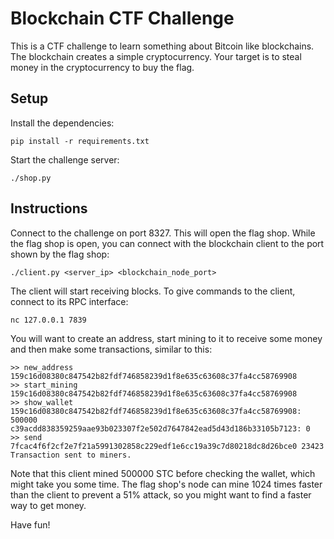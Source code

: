 # Blockchain CTF Challenge

This is a CTF challenge to learn something about Bitcoin like blockchains. The blockchain creates a simple cryptocurrency. Your target is to steal money in the cryptocurrency to buy the flag.

## Setup

Install the dependencies:

```
pip install -r requirements.txt
```

Start the challenge server:

```
./shop.py
```

## Instructions

Connect to the challenge on port 8327. This will open the flag shop. While the flag shop is open, you can connect with the blockchain client to the port shown by the flag shop:

```
./client.py <server_ip> <blockchain_node_port>
```

The client will start receiving blocks. To give commands to the client, connect to its RPC interface:

```
nc 127.0.0.1 7839
```

You will want to create an address, start mining to it to receive some money and then make some transactions, similar to this:

```
>> new_address
159c16d08380c847542b82fdf746858239d1f8e635c63608c37fa4cc58769908
>> start_mining 159c16d08380c847542b82fdf746858239d1f8e635c63608c37fa4cc58769908
>> show_wallet
159c16d08380c847542b82fdf746858239d1f8e635c63608c37fa4cc58769908: 500000
c39acdd838359259aae93b023307f2e502d7647842ead5d43d186b33105b7123: 0
>> send 7fcac4f6f2cf2e7f21a5991302858c229edf1e6cc19a39c7d80218dc8d26bce0 23423  
Transaction sent to miners.
```

Note that this client mined 500000 STC before checking the wallet, which might take you some time. The flag shop's node can mine 1024 times faster than the client to prevent a 51% attack, so you might want to find a faster way to get money.

Have fun!